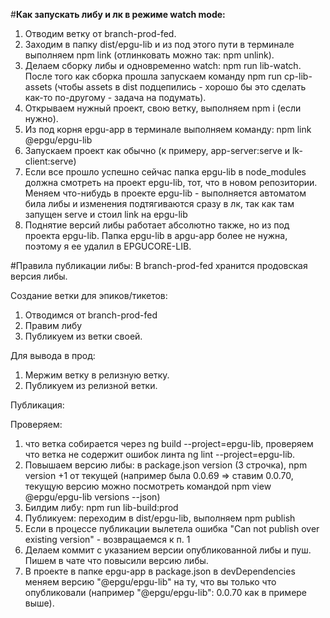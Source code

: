 #**Как запускать либу и лк в режиме watch mode:**

1. Отводим ветку от branch-prod-fed.
2. Заходим в папку dist/epgu-lib и из под этого пути в терминале выполняем npm link (отлинковать можно так: npm unlink).
3. Делаем сборку либы и одновременно watch: npm run lib-watch. 
   После того как сборка прошла запускаем команду npm run cp-lib-assets 
   (чтобы assets в dist подцепились - хорошо бы это сделать как-то по-другому - задача на подумать).
4. Открываем нужный проект, свою ветку, выполняем npm i (если нужно).
5. Из под корня epgu-app в терминале выполняем команду: npm link @epgu/epgu-lib
6. Запускаем проект как обычно (к примеру, app-server:serve и lk-client:serve)
7. Если все прошло успешно сейчас папка epgu-lib в node_modules должна смотреть на проект epgu-lib, тот, что в новом репозитории. 
   Меняем что-нибудь в проекте epgu-lib - выполняется автоматом била либы и изменения подтягиваются сразу в лк, так как там запущен serve и стоил link на epgu-lib
8. Поднятие версий либы работает абсолютно также, но из под проекта epgu-lib. 
   Папка epgu-lib в apgu-app более не нужна, поэтому я ее удалил в EPGUCORE-LIB.
   
#Правила публикации либы:
   В branch-prod-fed хранится продовская версия либы.
   
   Создание ветки для эпиков/тикетов:
   1. Отводимся от branch-prod-fed
   2. Правим либу
   3. Публикуем из ветки своей.
   
   Для вывода в прод:
   1. Мержим ветку в релизную ветку.
   2. Публикуем из релизной ветки.
   
   Публикация:
   
   Проверяем:
   1. что ветка собирается через ng build --project=epgu-lib, проверяем что ветка не содержит ошибок линта ng lint --project=epgu-lib.
   2. Повышаем версию либы: в package.json version (3 строчка), npm version +1 от текущей (например была 0.0.69 => ставим 0.0.70, текущую версию можно посмотреть командой npm view @epgu/epgu-lib versions --json)
   3. Билдим либу: npm run lib-build:prod
   4. Публикуем: переходим в dist/epgu-lib, выполняем npm publish
   5. Если в процессе публикации вылетела ошибка "Can not publish over existing version" - возвращаемся к п. 1
   6. Делаем коммит с указанием версии опубликованной либы и пуш. Пишем в чате что повысили версию либы.
   7. В проекте в папке epgu-app в package.json в devDependencies меняем версию "@epgu/epgu-lib" на ту, что вы только что опубликовали (например "@epgu/epgu-lib": 0.0.70 как в примере выше).
   
